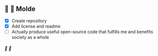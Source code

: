 ## 📄 📐 Molde

- [x] Create repository
- [x] Add license and readme
- [ ] Actually produce useful open-source code that fulfills me and benefits society as a whole

###### 📄 📐
